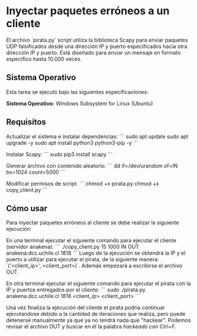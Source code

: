# Inyectar paquetes erróneos a un cliente

El archivo ´pirata.py´ script utiliza la biblioteca Scapy para enviar paquetes UDP falsificados desde una dirección IP y puerto especificados hacia otra dirección IP y puerto. Está diseñado para enviar un mensaje en formato específico hasta 10.000 veces.

## Sistema Operativo

Esta tarea se ejecutó bajo las siguientes especificaciones:

**Sistema Operativo:** Windows Subsystem for Linux (Ubuntu)

## Requisitos

Actualizar el sistema e instalar dependencias:
´´´
sudo apt update
sudo apt upgrade -y
sudo apt install python3 python3-pip -y
´´´

Instalar Scapy:
´´´
sudo pip3 install scapy
´´´

Generar archivo con contenido aleatorio:
´´´
dd if=/dev/urandom of=IN bs=1024 count=5000
´´´

Modificar permisos de script:
´´´
chmod +x pirata.py
chmod +x copy_client.py
´´´

## Cómo usar

Para inyectar paquetes erróneos al cliente se debe realizar la siguiente ejecución:

En una terminal ejecutar el siguiente comando para ejecutar el cliente (servidor anakena):
´´´
./copy_client.py 15 1000 IN OUT  anakena.dcc.uchile.cl 1818
´´´
Luego de la ejecución se obtendrá la IP y el puerto a utilizar para ejecutar el pirata, de la siguiente manera: ´('<client_ip>', <client_port>)´. Además empezará a escribirse el archivo OUT.

En otra terminal ejecutar el siguiente comando para ejecutar el pirata con la IP y puertos entregados por el cliente:
´´´
sudo ./pirata.py anakena.dcc.uchile.cl 1818 <client_ip> <client_port>
´´´

Una vez finaliza la ejecución del cliente el pirata podría continuar ejecutandose debido a la cantidad de iteraciones que realiza, pero puede detenerse manualmente ya que ya no tendrá nada que "hackear". Podemos revisar el archivo OUT y buscar en él la palabra _hackeado_ con Ctrl+F.
